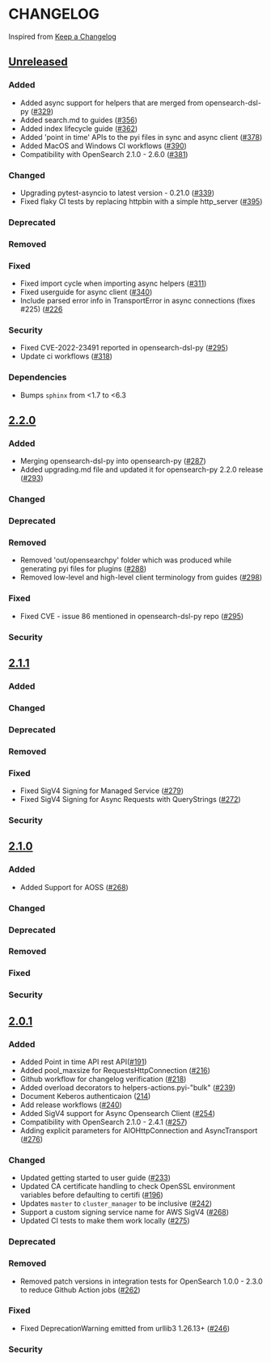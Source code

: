 # CHANGELOG
Inspired from [Keep a Changelog](https://keepachangelog.com/en/1.0.0/)

## [Unreleased]
### Added
- Added async support for helpers that are merged from opensearch-dsl-py ([#329](https://github.com/opensearch-project/opensearch-py/pull/329))
- Added search.md to guides ([#356](https://github.com/opensearch-project/opensearch-py/pull/356))
- Added index lifecycle guide ([#362](https://github.com/opensearch-project/opensearch-py/pull/362))
- Added 'point in time' APIs to the pyi files in sync and async client ([#378](https://github.com/opensearch-project/opensearch-py/pull/378))
- Added MacOS and Windows CI workflows ([#390](https://github.com/opensearch-project/opensearch-py/pull/390))
- Compatibility with OpenSearch 2.1.0 - 2.6.0 ([#381](https://github.com/opensearch-project/opensearch-py/pull/381))
### Changed
- Upgrading pytest-asyncio to latest version - 0.21.0 ([#339](https://github.com/opensearch-project/opensearch-py/pull/339))
- Fixed flaky CI tests by replacing httpbin with a simple http_server ([#395](https://github.com/opensearch-project/opensearch-py/pull/395))
### Deprecated
### Removed
### Fixed
- Fixed import cycle when importing async helpers ([#311](https://github.com/opensearch-project/opensearch-py/pull/311))
- Fixed userguide for async client ([#340](https://github.com/opensearch-project/opensearch-py/pull/340))
- Include parsed error info in TransportError in async connections (fixes #225) ([#226](https://github.com/opensearch-project/opensearch-py/pull/226)
### Security
- Fixed CVE-2022-23491 reported in opensearch-dsl-py ([#295](https://github.com/opensearch-project/opensearch-py/pull/295))
- Update ci workflows ([#318](https://github.com/opensearch-project/opensearch-py/pull/318))
### Dependencies
- Bumps `sphinx` from <1.7 to <6.3

## [2.2.0]
### Added
- Merging opensearch-dsl-py into opensearch-py ([#287](https://github.com/opensearch-project/opensearch-py/pull/287))
- Added upgrading.md file and updated it for opensearch-py 2.2.0 release ([#293](https://github.com/opensearch-project/opensearch-py/pull/293))
### Changed
### Deprecated
### Removed
- Removed 'out/opensearchpy' folder which was produced while generating pyi files for plugins ([#288](https://github.com/opensearch-project/opensearch-py/pull/288))
- Removed low-level and high-level client terminology from guides ([#298](https://github.com/opensearch-project/opensearch-py/pull/298))
### Fixed
- Fixed CVE - issue 86 mentioned in opensearch-dsl-py repo ([#295](https://github.com/opensearch-project/opensearch-py/pull/295))
### Security

## [2.1.1]
### Added
### Changed
### Deprecated
### Removed
### Fixed
- Fixed SigV4 Signing for Managed Service ([#279](https://github.com/opensearch-project/opensearch-py/pull/279))
- Fixed SigV4 Signing for Async Requests with QueryStrings ([#272](https://github.com/opensearch-project/opensearch-py/pull/279))
### Security

## [2.1.0]
### Added
- Added Support for AOSS ([#268](https://github.com/opensearch-project/opensearch-py/pull/268))
### Changed
### Deprecated
### Removed
### Fixed
### Security

## [2.0.1]
### Added
- Added Point in time API rest API([#191](https://github.com/opensearch-project/opensearch-py/pull/191))
- Added pool_maxsize for RequestsHttpConnection ([#216](https://github.com/opensearch-project/opensearch-py/pull/216))
- Github workflow for changelog verification ([#218](https://github.com/opensearch-project/opensearch-py/pull/218))
- Added overload decorators to helpers-actions.pyi-"bulk" ([#239](https://github.com/opensearch-project/opensearch-py/pull/239))
- Document Keberos authenticaion ([214](https://github.com/opensearch-project/opensearch-py/pull/214))
- Add release workflows ([#240](https://github.com/opensearch-project/opensearch-py/pull/240))
- Added SigV4 support for Async Opensearch Client ([#254](https://github.com/opensearch-project/opensearch-py/pull/254))
- Compatibility with OpenSearch 2.1.0 - 2.4.1 ([#257](https://github.com/opensearch-project/opensearch-py/pull/257))
- Adding explicit parameters for AIOHttpConnection and AsyncTransport ([#276](https://github.com/opensearch-project/opensearch-py/pull/276))
### Changed
- Updated getting started to user guide ([#233](https://github.com/opensearch-project/opensearch-py/pull/233))
- Updated CA certificate handling to check OpenSSL environment variables before defaulting to certifi ([#196](https://github.com/opensearch-project/opensearch-py/pull/196))
- Updates `master` to `cluster_manager` to be inclusive ([#242](https://github.com/opensearch-project/opensearch-py/pull/242))
- Support a custom signing service name for AWS SigV4 ([#268](https://github.com/opensearch-project/opensearch-py/pull/268))
- Updated CI tests to make them work locally ([#275](https://github.com/opensearch-project/opensearch-py/pull/275))
### Deprecated

### Removed
- Removed patch versions in integration tests for OpenSearch 1.0.0 - 2.3.0 to reduce Github Action jobs ([#262](https://github.com/opensearch-project/opensearch-py/pull/262))
### Fixed
- Fixed DeprecationWarning emitted from urllib3 1.26.13+ ([#246](https://github.com/opensearch-project/opensearch-py/pull/246))
### Security


[Unreleased]: https://github.com/opensearch-project/opensearch-py/compare/v2.2.0...HEAD
[2.0.1]: https://github.com/opensearch-project/opensearch-py/compare/v2.0.0...v2.0.1
[2.1.0]: https://github.com/opensearch-project/opensearch-py/compare/v2.0.1...v2.1.0
[2.1.1]: https://github.com/opensearch-project/opensearch-py/compare/v2.1.0...v2.1.1
[2.2.0]: https://github.com/opensearch-project/opensearch-py/compare/v2.1.1...v2.2.0